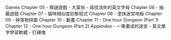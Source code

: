 Games
    Chapter 05 - 猜謎遊戲
               - 大富翁
               - 尋找消失的英文字母
    Chapter 06 - 抽籤遊戲
    Chapter 07 - 貓咪相似度診斷程式
    Chapter 08 - 塗抹迷宮地板
    Chapter 09 - 掉落物拼圖
    Chapter 10 - 動畫
    Chapter 11 - One hour Dungeon (Part 1)
    Chapter 12 - One hour Dungeon (Part 2)
    Appendex   - 一筆畫成的迷宮
               - 英文單字學習軟體
               - 打磚塊